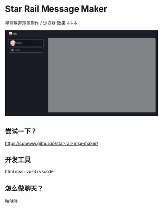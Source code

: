 # Star Rail Message Maker

星穹铁道短信制作 / 浏览器   效果 ↓↓↓

![](preview.gif)

## 尝试一下？

https://cubeww.github.io/star-rail-msg-maker/

## 开发工具

html+css+vue3+vscode

## 怎么做聊天？

咕咕咕